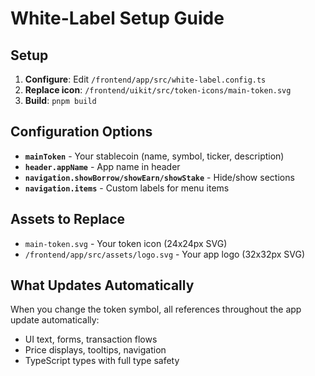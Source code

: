 # White-Label Setup Guide

## Setup

1. **Configure**: Edit `/frontend/app/src/white-label.config.ts`
2. **Replace icon**: `/frontend/uikit/src/token-icons/main-token.svg` 
3. **Build**: `pnpm build`

## Configuration Options

- **`mainToken`** - Your stablecoin (name, symbol, ticker, description)
- **`header.appName`** - App name in header
- **`navigation.showBorrow/showEarn/showStake`** - Hide/show sections
- **`navigation.items`** - Custom labels for menu items

## Assets to Replace

- `main-token.svg` - Your token icon (24x24px SVG)  
- `/frontend/app/src/assets/logo.svg` - Your app logo (32x32px SVG)

## What Updates Automatically

When you change the token symbol, all references throughout the app update automatically:
- UI text, forms, transaction flows
- Price displays, tooltips, navigation
- TypeScript types with full type safety